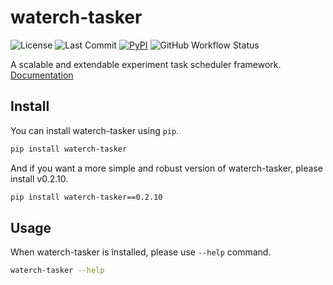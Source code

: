 # waterch-tasker

![License](https://img.shields.io/github/license/chenrz925/waterch-tasker?style=flat-square)
![Last Commit](https://img.shields.io/github/last-commit/chenrz925/waterch-tasker?style=flat-square)
[![PyPI](https://img.shields.io/pypi/v/waterch-tasker?style=flat-square)](https://pypi.org/project/waterch-tasker/)
![GitHub Workflow Status](https://img.shields.io/github/workflow/status/chenrz925/waterch-tasker/CI?style=flat-square)

A scalable and extendable experiment task scheduler framework. [Documentation](http://tasker.waterch.cn)

## Install

You can install waterch-tasker using `pip`.

```bash
pip install waterch-tasker
```

And if you want a more simple and robust version of waterch-tasker, please install v0.2.10.

```bash
pip install waterch-tasker==0.2.10
```

## Usage

When waterch-tasker is installed, please use `--help` command.

```bash
waterch-tasker --help
```

